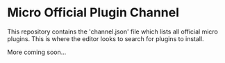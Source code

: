 # Micro Official Plugin Channel

This repository contains the 'channel.json' file which lists all official micro plugins. This is where the editor looks to search for plugins to install.

More coming soon...
